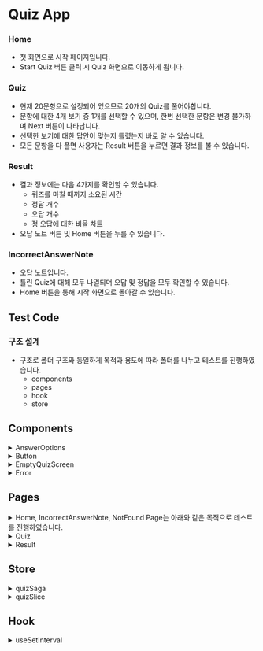 # Quiz App

### Home

- 첫 화면으로 시작 페이지입니다.
- Start Quiz 버튼 클릭 시 Quiz 화면으로 이동하게 됩니다.

### Quiz

- 현재 20문항으로 설정되어 있으므로 20개의 Quiz를 풀어야합니다.
- 문항에 대한 4개 보기 중 1개를 선택할 수 있으며, 한번 선택한 문항은 변경 불가하며 Next 버튼이 나타납니다.
- 선택한 보기에 대한 답안이 맞는지 틀렸는지 바로 알 수 있습니다.
- 모든 문항을 다 풀면 사용자는 Result 버튼을 누르면 결과 정보를 볼 수 있습니다.

### Result

- 결과 정보에는 다음 4가지를 확인할 수 있습니다.
  - 퀴즈를 마칠 때까지 소요된 시간
  - 정답 개수
  - 오답 개수
  - 정 오답에 대한 비율 차트
- 오답 노트 버튼 및 Home 버튼을 누를 수 있습니다.

### IncorrectAnswerNote

- 오답 노트입니다.
- 틀린 Quiz에 대해 모두 나열되며 오답 및 정답을 모두 확인할 수 있습니다.
- Home 버튼을 통해 시작 화면으로 돌아갈 수 있습니다.

## Test Code

### 구조 설계

- 구조로 폴더 구조와 동일하게 목적과 용도에 따라 폴더를 나누고 테스트를 진행하였습니다.
  - components
  - pages
  - hook
  - store

## Components

<details>
  <summary>AnswerOptions</summary>
  <ul>
    <li> quiz 데이터의 문항들의 문구가 올바르게 렌더되는지 테스트</li>
    <li> 4가지가 올바르게 나열되는지 테스트</li>
    <li> 사용자 입장에서 click이 올바르게 동작하는지 테스트</li>
    <li> 오답 및 정답을 선택했을 때 classname이 올바르게 적용되는지 테스트</li>
  </ul>
</details>

<details>
  <summary>Button</summary>
  <ul>
    <li> 공용으로 사용하기 위해 만든 Button 컴포넌트의 props에 따른 렌더링 테스트</li>
    <li> size와 color prop에 따라 올바른 classname 되는지 테스트</li>
  </ul>
</details>

<details>
  <summary>EmptyQuizScreen</summary>
  <ul>
    <li> quiz가 없는 경우에 대응하기 위한 화면으로 올바르게 렌더되는지 테스트</li>
    <li> 버튼을 클릭했을 때, 원하는 path로 이동하는지 테스트</li>
  </ul>
</details>

<details>
  <summary>Error</summary>
  <ul>
    <li> error가 발생했을 때 대응하기 위한 화면으로 error에 따라 올바른 Text가 렌더되는지 테스트</li>
    <li> 버튼을 클릭했을 때, 원하는 path로 이동하는지 테스트</li>
  </ul>
</details>

## Pages

<details>
  <summary>Home, IncorrectAnswerNote, NotFound Page는 아래와 같은 목적으로 테스트를 진행하였습니다.</summary>
  <ul>
    <li> 올바른 화면이 렌더링 되는지 테스트</li>
    <li> 버튼을 클릭했을 때, 원하는 path로 이동하는지 테스트</li>
  </ul>
</details>

<details>
  <summary>Quiz</summary>
  <ul>
    <li> data의 유무 및 로딩 및 에러에 따른 화면 렌더링 테스트</li>
  </ul>
</details>

<details>
  <summary>Result</summary>
  <ul>
    <li> 결과 페이지에 기본적으로 나타나야 하는 텍스트 렌더링 테스트</li>
    <li> 2개의 버튼을 각각 클릭했을 때, 원하는 path로 이동하는지 테스트</li>
  </ul>
</details>

## Store

<details>
  <summary>quizSaga</summary>
  <ul>
    <li>saga에서 사용하는 generator 함수의 동작에 따른 결과값 비교 테스트</li>
  </ul>
</details>

<details>
  <summary>quizSlice</summary>
  <ul>
    <li>reducer action에 따른 redux state 업데이트 테스트</li>
  </ul>
</details>

## Hook

<details>
  <summary>useSetInterval</summary>
  <ul>
    <li>useSetInterval hook의 time이 올바르게 동작하고 변화되는지 테스트</li>
  </ul>
</details>
